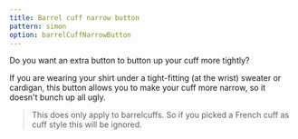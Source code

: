 ```yaml
---
title: Barrel cuff narrow button
pattern: simon
option: barrelCuffNarrowButton
---
```



Do you want an extra button to button up your cuff more tightly?

If you are wearing your shirt under a tight-fitting (at the wrist) sweater or cardigan, this button allows you to make your cuff more narrow, so it doesn't bunch up all ugly.

> This does only apply to barrelcuffs. So if you picked a French cuff as cuff style this will be ignored.
